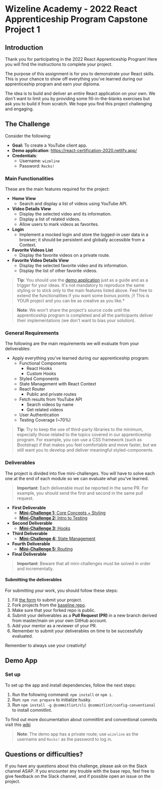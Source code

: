 # Wizeline Academy - 2022 React Apprenticeship Program Capstone Project 1
## Introduction
Thank you for participating in the 2022 React Apprenticeship Program! Here you will find the instructions to complete your project.

The purpose of this assignment is for you to demonstrate your React skills. This is your chance to show off everything you've learned during our apprenticeship program and earn your diploma.

The idea is to build and deliver an *entire* React application on your own. We don't want to limit you by providing some fill-in-the-blanks exercises but ask you to build it from scratch. We hope you find this project challenging and engaging.

## The Challenge

Consider the following:
- **Goal:** To create a YouTube client app.
- **Demo application**: https://react-certification-2020.netlify.app/
- **Credentials**:
  - Username: `wizeline`
  - Password: `Rocks!`

### Main Functionalities
These are the main features required for the project:

- **Home View**
  - Search and display a list of videos using YouTube API.
- **Video Details View**
  - Display the selected video and its information.
  - Display a list of related videos.
  - Allow users to mark videos as favorites.
- **Login**
  - Implement a mocked login and store the logged-in user data in a browser; it should be persistent and globally accessible from a Context.
- **Favorite Videos List**
  - Display the favorite videos on a private route.
- **Favorite Video Details View**
  - Display the selected favorite video and its information.
  - Display the list of other favorite videos.

> **Tip**: You should use the [demo application](https://react-certification-2020.netlify.app/) just as a guide and as a trigger for your ideas. It's not mandatory to reproduce the same styling or to stick only to the main features listed above. Feel free to extend the functionalities if you want some bonus points ;)! This is YOUR project and you can be as creative as you like.*

> **Note**: We won't share the project's source code until the apprenticeship program is completed and all the participants deliver their implementations (we don't want to bias your solution).

### General Requirements
The following are the main requirements we will evaluate from your deliverables:
- Apply everything you've learned during our apprenticeship program:
  - Functional Components
    - React Hooks
    - Custom Hooks
  - Styled Components
  - State Management with React Context
  - React Router
    - Public and private routes
  - Fetch results from YouTube API
    - Search videos by name
    - Get related videos
  - User Authentication
  - Testing Coverage (~70%)
  
> **Tip**: Try to keep the use of third-party libraries to the minimum, especially those related to the topics covered in our apprenticeship program. For example, you can use a CSS framework (such as Bootstrap) if that makes you feel comfortable and move faster, but we still want you to develop and deliver meaningful styled-components.

### Deliverables
The project is divided into five mini-challenges. You will have to solve each one at the end of each module so we can evaluate what you've learned. 

> **Important**: Each deliverable must be reported in the same PR. For example, you should send the first and second in the same pull request.

- **First Deliverable**
  - [**Mini-Challenge 1:** Core Concepts + Styling](https://github.com/wizelineacademy/react-gist/blob/main/capstone-project-1/mini-challenges/mini-challenge-1.md)
  - [**Mini-Challenge 2:** Intro to Testing](https://github.com/wizelineacademy/react-gist/blob/main/capstone-project-1/mini-challenges/mini-challenge-2.md)
- **Second Deliverable**
  - [**Mini-Challenge 3:** Hooks](https://github.com/wizelineacademy/react-gist/blob/main/capstone-project-1/mini-challenges/mini-challenge-3.md)
- **Third Deliverable**
  - [**Mini-Challenge 4:** State Management](https://github.com/wizelineacademy/react-gist/blob/main/capstone-project-1/mini-challenges/mini-challenge-4.md)
- **Fourth Deliverable**
  - [**Mini-Challenge 5:** Routing](https://github.com/wizelineacademy/react-gist/blob/main/capstone-project-1/mini-challenges/mini-challenge-5.md)
- **Final Deliverable**

> **Important**: Beware that all mini-challenges must be solved in order and incrementally.

#### Submitting the deliverables
For submitting your work, you should follow these steps:
1. Fill [the form](https://forms.gle/7Jz2uXMFYXfcU2428) to submit your project.
2. Fork projects from the [baseline repo](https://github.com/wizelineacademy/react-apprenticeship-capstone1).
3. Make sure that your forked repo is public.
4. Submit your deliverables as a **Pull Request (PR)** in a new branch derived from master/main on your own GitHub account.
5. Add your mentor as a reviewer of your PR.
6. Remember to submit your deliverables on time to be successfully evaluated.

Remember to always use your creativity!

## Demo App

### Set up
To set up the app and install dependencies, follow the next steps:
1. Run the following command: `npm install` or `npm i`.
2. Run: `npm run prepare` to initialize husky.
3. Run `npm install -g @commitlint/cli @commitlint/config-conventional` to install commitlint.

To find out more documentation about commitlint and conventional commits visit this [wiki](https://github.com/wizelineacademy/react-apprenticeship-capstone1/wiki/Creating-commits)
<br>
> **Note**: The demo app has a private route; use `wizeline` as the username and `Rocks!` as the password to log in.

## Questions or difficulties?

If you have any questions about this challenge, please ask on the Slack channel ASAP. 
If you encounter any trouble with the base repo, feel free to give feedback on the Slack channel, and if possible open an issue on the project.
